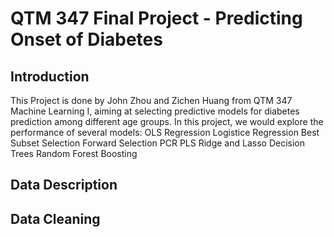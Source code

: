 # QTM 347 Final Project - Predicting Onset of Diabetes
## Introduction
This Project is done by John Zhou and Zichen Huang from QTM 347 Machine Learning I, aiming at selecting predictive models for diabetes prediction among different age groups.
In this project, we would explore the performance of several models:
OLS Regression
Logistice Regression
Best Subset Selection
Forward Selection
PCR
PLS
Ridge and Lasso
Decision Trees
Random Forest
Boosting
## Data Description

## Data Cleaning

## 
